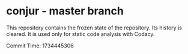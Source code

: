 # conjur - master branch

This repository contains the frozen state of the repository.
Its history is cleared. It is used only for static code
analysis with Codacy.

Commit Time: 1734445306